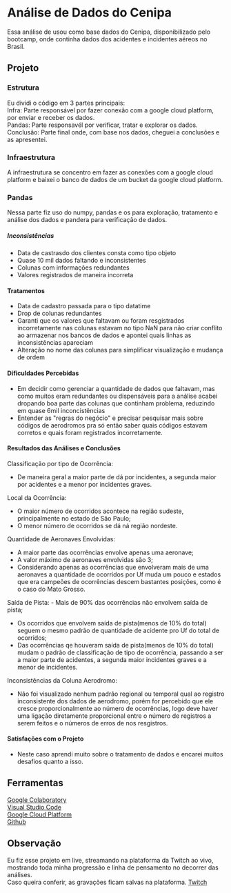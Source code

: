# Análise de Dados do Cenipa

Essa análise de usou como base dados do Cenipa, disponibilizado pelo bootcamp, onde continha dados dos acidentes e incidentes aéreos no Brasil.

## Projeto

### Estrutura

Eu dividi o código em 3 partes principais:  
Infra: Parte responsável por fazer conexão com a google cloud platform, por enviar e receber os dados.  
Pandas: Parte responsavél por verificar, tratar e explorar os dados.  
Conclusão: Parte final onde, com base nos dados, cheguei a conclusões e as apresentei.

### Infraestrutura

A infraestrutura se concentro em fazer as conexões com a google cloud platform e baixei o banco de dados de um bucket da google cloud platform.

### Pandas

Nessa parte fiz uso do numpy, pandas e os para exploração, tratamento e análise dos dados e pandera para verificação de dados.

##### Inconsistências

- Data de castrasdo dos clientes consta como tipo objeto
- Quase 10 mil dados faltando e inconsistentes
- Colunas com informações redundantes
- Valores registrados de maneira incorreta

#### Tratamentos

- Data de cadastro passada para o tipo datatime
- Drop de colunas redundantes
- Garanti que os valores que faltavam ou foram resgistrados incorretamente nas colunas estavam no tipo NaN para não criar conflito ao armazenar nos bancos de dados e apontei quais linhas as inconsistências apareciam
- Alteração no nome das colunas para simplificar visualização e mudança de ordem

#### Dificuldades Percebidas

- Em decidir como gerenciar a quantidade de dados que faltavam, mas como muitos eram redundantes ou dispensáveis para a análise acabei dropando boa parte das colunas que continham problema, reduzindo em quase 6mil inconcistências
- Entender as "regras do negócio" e precisar pesquisar mais sobre códigos de aerodromos pra só então saber quais códigos estavam corretos e quais foram registrados incorretamente.

#### Resultados das Análises e Conclusões

Classificação por tipo de Ocorrência:

- De maneira geral a maior parte de dá por incidentes, a segunda maior por acidentes e a menor por incidentes graves.

Local da Ocorrência:  
 - O maior número de ocorridos acontece na região sudeste, principalmente no estado de São Paulo;  
 - O menor número de ocorridos se dá ná região nordeste.

Quantidade de Aeronaves Envolvidas:  
 - A maior parte das ocorrências envolve apenas uma aeronave;  
 - A valor máximo de aeronaves envolvidas são 3;  
 - Considerando apenas as ocorrências que envolveram mais de uma aeronaves a quantidade de ocorridos por Uf muda um pouco e estados que era campeões de ocorrências descem bastantes posições, como é o caso do Mato Grosso.

Saída de Pista: - Mais de 90% das ocorrências não envolvem saída de pista;  
 - Os ocorridos que envolvem saída de pista(menos de 10% do total) seguem o mesmo padrão de quantidade de acidente pro Uf do total de ocorridos;  
 - Das ocorrências qe houveram saída de pista(menos de 10% do total) mudam o padrão de classificação de tipo de ocorrência, passando a ser a maior parte de acidentes, a segunda maior incidentes graves e a menor de incidentes.

Inconsistências da Coluna Aerodromo:  
 - Não foi visualizado nenhum padrão regional ou temporal qual ao registro inconsistente dos dados de aerodromo, porém for percebido que ele cresce proporcionalmente ao número de ocorrências, logo deve haver uma ligação diretamente proporcional entre o número de registros a serem feitos e o números de erros de nos resgistros.

#### Satisfações com o Projeto

- Neste caso aprendi muito sobre o tratamento de dados e encarei muitos desafios quanto a isso.

## Ferramentas

<a href = "https://colab.research.google.com/"> Google Colaboratory </a>  
<a href = "https://code.visualstudio.com/"> Visual Studio Code </a>  
<a href = "https://cloud.google.com/"> Google Cloud Platform </a>  
<a href = "https://github.com/sahtcarneiro/DataAnalytics-MartechAcademy"> Github </a>

## Observação

Eu fiz esse projeto em live, streamando na plataforma da Twitch ao vivo, mostrando toda minha progressão e linha de pensamento no decorrer das análises.  
Caso queira conferir, as gravações ficam salvas na plataforma.
<a href = "https://www.twitch.tv/sahtcarneirotv"> Twitch </a>
